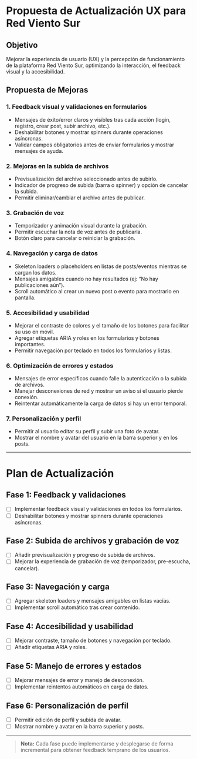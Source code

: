# Propuesta de Actualización UX para Red Viento Sur

## Objetivo
Mejorar la experiencia de usuario (UX) y la percepción de funcionamiento de la plataforma Red Viento Sur, optimizando la interacción, el feedback visual y la accesibilidad.

## Propuesta de Mejoras

### 1. Feedback visual y validaciones en formularios
- Mensajes de éxito/error claros y visibles tras cada acción (login, registro, crear post, subir archivo, etc.).
- Deshabilitar botones y mostrar spinners durante operaciones asíncronas.
- Validar campos obligatorios antes de enviar formularios y mostrar mensajes de ayuda.

### 2. Mejoras en la subida de archivos
- Previsualización del archivo seleccionado antes de subirlo.
- Indicador de progreso de subida (barra o spinner) y opción de cancelar la subida.
- Permitir eliminar/cambiar el archivo antes de publicar.

### 3. Grabación de voz
- Temporizador y animación visual durante la grabación.
- Permitir escuchar la nota de voz antes de publicarla.
- Botón claro para cancelar o reiniciar la grabación.

### 4. Navegación y carga de datos
- Skeleton loaders o placeholders en listas de posts/eventos mientras se cargan los datos.
- Mensajes amigables cuando no hay resultados (ej: “No hay publicaciones aún”).
- Scroll automático al crear un nuevo post o evento para mostrarlo en pantalla.

### 5. Accesibilidad y usabilidad
- Mejorar el contraste de colores y el tamaño de los botones para facilitar su uso en móvil.
- Agregar etiquetas ARIA y roles en los formularios y botones importantes.
- Permitir navegación por teclado en todos los formularios y listas.

### 6. Optimización de errores y estados
- Mensajes de error específicos cuando falle la autenticación o la subida de archivos.
- Manejar desconexiones de red y mostrar un aviso si el usuario pierde conexión.
- Reintentar automáticamente la carga de datos si hay un error temporal.

### 7. Personalización y perfil
- Permitir al usuario editar su perfil y subir una foto de avatar.
- Mostrar el nombre y avatar del usuario en la barra superior y en los posts.

---

# Plan de Actualización

## Fase 1: Feedback y validaciones
- [ ] Implementar feedback visual y validaciones en todos los formularios.
- [ ] Deshabilitar botones y mostrar spinners durante operaciones asíncronas.

## Fase 2: Subida de archivos y grabación de voz
- [ ] Añadir previsualización y progreso de subida de archivos.
- [ ] Mejorar la experiencia de grabación de voz (temporizador, pre-escucha, cancelar).

## Fase 3: Navegación y carga
- [ ] Agregar skeleton loaders y mensajes amigables en listas vacías.
- [ ] Implementar scroll automático tras crear contenido.

## Fase 4: Accesibilidad y usabilidad
- [ ] Mejorar contraste, tamaño de botones y navegación por teclado.
- [ ] Añadir etiquetas ARIA y roles.

## Fase 5: Manejo de errores y estados
- [ ] Mejorar mensajes de error y manejo de desconexión.
- [ ] Implementar reintentos automáticos en carga de datos.

## Fase 6: Personalización de perfil
- [ ] Permitir edición de perfil y subida de avatar.
- [ ] Mostrar nombre y avatar en la barra superior y posts.

---

> **Nota:** Cada fase puede implementarse y desplegarse de forma incremental para obtener feedback temprano de los usuarios.

